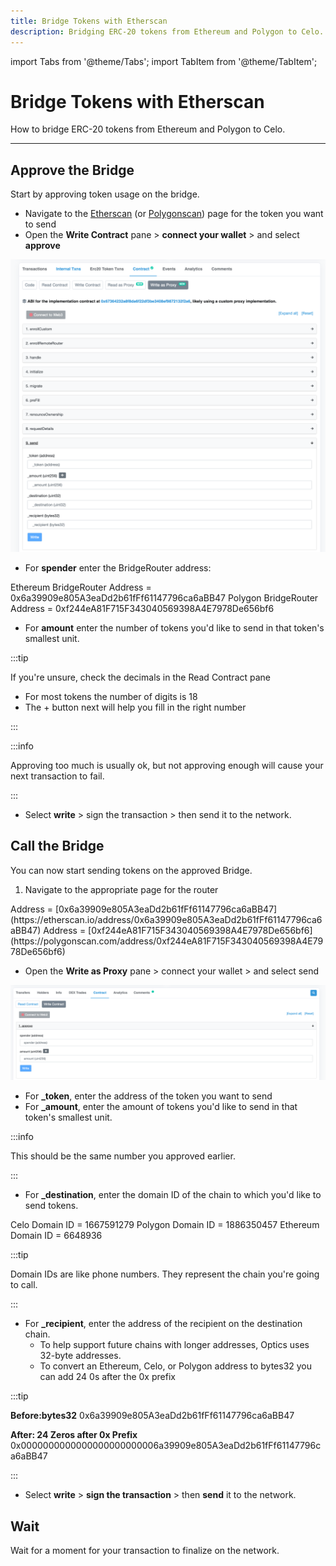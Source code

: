 ```yaml
---
title: Bridge Tokens with Etherscan
description: Bridging ERC-20 tokens from Ethereum and Polygon to Celo.
---
```


import Tabs from '@theme/Tabs';
import TabItem from '@theme/TabItem';

# Bridge Tokens with Etherscan

How to bridge ERC-20 tokens from Ethereum and Polygon to Celo.

___

## Approve the Bridge

Start by approving token usage on the bridge.

* Navigate to the [Etherscan](https://etherscan.io/) (or [Polygonscan](https://polygonscan.com/)) page  for the token you want to send
* Open the **Write Contract** pane > **connect your wallet** > and select **approve**

![Bridging Tokens with Etherescan 1](https://github.com/joenyzio/assets/blob/main/celo-docs/bridging-tokens-with-etherscan/bridging-tokens-with-etherscan-1.png?raw=true)

* For **spender** enter the BridgeRouter address:

<Tabs>
  <TabItem value="Ethereum" label="Ethereum" default>
    Ethereum BridgeRouter Address = 0x6a39909e805A3eaDd2b61fFf61147796ca6aBB47
  </TabItem>
  <TabItem value="Polygon" label="Polygon">
    Polygon BridgeRouter Address = 0xf244eA81F715F343040569398A4E7978De656bf6
  </TabItem>
</Tabs>

* For **amount** enter the number of tokens you'd like to send in that token's smallest unit.

:::tip

If you're unsure, check the decimals in the Read Contract pane
* For most tokens the number of digits is 18
* The + button next will help you fill in the right number 

:::

:::info

Approving too much is usually ok, but not approving enough will cause your next transaction to fail.

:::

* Select **write** > sign the transaction > then send it to the network.

## Call the Bridge

You can now start sending tokens on the approved Bridge.

1. Navigate to the appropriate page for the router

<Tabs>
  <TabItem value="Ethereum" label="Ethereum" default>
    Address = [0x6a39909e805A3eaDd2b61fFf61147796ca6aBB47](https://etherscan.io/address/0x6a39909e805A3eaDd2b61fFf61147796ca6aBB47)
  </TabItem>
  <TabItem value="Polygon" label="Polygon">
    Address = [0xf244eA81F715F343040569398A4E7978De656bf6](https://polygonscan.com/address/0xf244eA81F715F343040569398A4E7978De656bf6)
  </TabItem>
</Tabs>

* Open the **Write as Proxy** pane > connect your wallet > and select send

![Bridging Tokens with Etherescan 2](https://github.com/joenyzio/assets/blob/main/celo-docs/bridging-tokens-with-etherscan/bridging-tokens-with-etherscan-2.png?raw=true)

* For **_token**, enter the address of the token you want to send
* For **_amount**, enter the amount of tokens you'd like to send in that token's smallest unit.

:::info

This should be the same number you approved earlier.

:::

* For **_destination**, enter the domain ID of the chain to which you'd like to send tokens.

<Tabs>
  <TabItem value="Celo" label="On Celo" default>
    Celo Domain ID = 1667591279
  </TabItem>
  <TabItem value="Polygon" label="On Polygon">
    Polygon Domain ID = 1886350457
  </TabItem>
  <TabItem value="Ethereum" label="On Ethereum">
    Ethereum Domain ID = 6648936
  </TabItem>
</Tabs>

:::tip

Domain IDs are like phone numbers. They represent the chain you're going to call.

:::

* For **_recipient**, enter the address of the recipient on the destination chain.
    * To help support future chains with longer addresses, Optics uses 32-byte addresses.
    * To convert an Ethereum, Celo, or Polygon address to bytes32 you can add 24 0s after the 0x prefix

:::tip

**Before:bytes32**
0x6a39909e805A3eaDd2b61fFf61147796ca6aBB47

**After: 24 Zeros after 0x Prefix**
0x0000000000000000000000006a39909e805A3eaDd2b61fFf61147796ca6aBB47

:::

* Select **write** > **sign the transaction** > then **send** it to the network.

##  Wait 

Wait for a moment for your transaction to finalize on the network.
